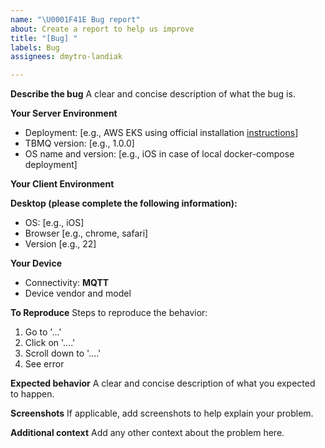 ```yaml
---
name: "\U0001F41E Bug report"
about: Create a report to help us improve
title: "[Bug] "
labels: Bug
assignees: dmytro-landiak

---
```


**Describe the bug**
A clear and concise description of what the bug is.

**Your Server Environment**
<!-- 🔅🔅🔅🔅🔅🔅🔅 Write your own 🔅🔅🔅🔅🔅🔅🔅-->

* Deployment: [e.g., AWS EKS using official installation [instructions](https://thingsboard.io/docs/mqtt-broker/install/cluster/aws-cluster-setup/)]
* TBMQ version: [e.g., 1.0.0]
* OS name and version: [e.g., iOS in case of local docker-compose deployment]

**Your Client Environment**
<!-- 🔅🔅🔅🔅🔅🔅🔅 Choose one of the following or write your own 🔅🔅🔅🔅🔅🔅🔅-->
**Desktop (please complete the following information):**

* OS: [e.g., iOS]
* Browser [e.g., chrome, safari]
* Version [e.g., 22]

**Your Device**

* Connectivity: **MQTT**
* Device vendor and model

**To Reproduce**
Steps to reproduce the behavior:

1. Go to '...'
2. Click on '....'
3. Scroll down to '....'
4. See error

**Expected behavior**
A clear and concise description of what you expected to happen.

**Screenshots**
If applicable, add screenshots to help explain your problem.

**Additional context**
Add any other context about the problem here.

